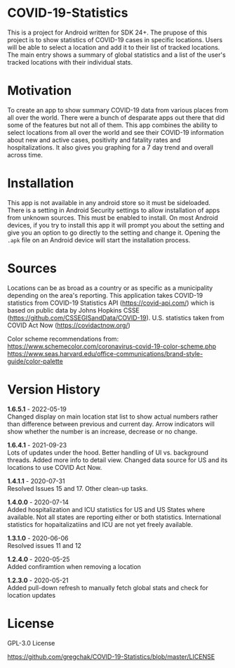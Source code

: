 # COVID-19-Statistics

This is a project for Android written for SDK 24+.  The prupose of this project is to show statistics of COVID-19 cases in specific locations.  Users will be able to select a location and add it to their list of tracked locations.  The main entry shows a summary of global statistics and a list of the user's tracked locations with their individual stats.  

# Motivation
To create an app to show summary COVID-19 data from various places from all over the world.  There were a bunch of desparate apps out there that did some of the features but not all of them.  This app combines the ability to select locations from all over the world and see their COVID-19 information about new and active cases, positivity and fatality rates and hospitalizations.  It also gives you graphing for a 7 day trend and overall across time. 

# Installation
This app is not available in any android store so it must be sideloaded.  There is a setting in Android Security settings to allow installation of apps from unknown sources.  This must be enabled to install.  On most Android devices, if you try to install this app it will prompt you about the setting and give you an option to go directly to the setting and change it. Opening the `.apk` file on an Android device will start the installation process.

# Sources
Locations can be as broad as a country or as specific as a municipality depending on the area's reporting.  This application takes COVID-19 statistics from COVID-19 Statistics API (https://covid-api.com/) which is based on public data by Johns Hopkins CSSE (https://github.com/CSSEGISandData/COVID-19). U.S. statistics taken from COVID Act Now (https://covidactnow.org/)


Color scheme recommendations from:   
https://www.schemecolor.com/coronavirus-covid-19-color-scheme.php 
https://www.seas.harvard.edu/office-communications/brand-style-guide/color-palette  

# Version History

**1.6.5.1** - 2022-05-19  
Changed display on main location stat list to show actual numbers rather than difference between previous and current day.  Arrow indicators will show whether the number is an increase, decrease or no change.  

**1.6.4.1** - 2021-09-23  
Lots of updates under the hood.  Better handling of UI vs. background threads. Added more info to detail view.  Changed data source for US and its locations to use COVID Act Now.  

**1.4.1.1** - 2020-07-31  
Resolved Issues 15 and 17.  Other clean-up tasks.

**1.4.0.0** - 2020-07-14   
Added hospitalization and ICU statistics for US and US States where available. Not all states are reporting either or both statistics. International statistics for hopaitalizatiins and ICU are not yet freely available.

**1.3.1.0** - 2020-06-06  
Resolved issues 11 and 12 

**1.2.4.0** - 2020-05-25  
Added confiramtion when removing a location

**1.2.3.0** - 2020-05-21  
Added pull-down refresh to manually fetch global stats and check for location updates

# License
GPL-3.0 License

https://github.com/gregchak/COVID-19-Statistics/blob/master/LICENSE
